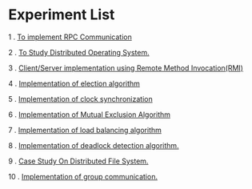 # Experiment List

1 . [To implement RPC Communication](https://github.com/HarshOza36/SEM_8/tree/main/DC/exp1)

2 . [To Study Distributed Operating System.](https://github.com/HarshOza36/SEM_8/blob/main/DC/exp2/exp2DC.pdf)

3 . [Client/Server implementation using Remote Method Invocation(RMI)](https://github.com/HarshOza36/SEM_8/tree/main/DC/exp3)

4 . [Implementation of election algorithm](https://github.com/HarshOza36/SEM_8/blob/main/DC/exp4/exp4_ring.py)

5 . [Implementation of clock synchronization](https://github.com/HarshOza36/SEM_8/blob/main/DC/exp5/exp5_berkeley_algo.py)

6 . [Implementation of Mutual Exclusion Algorithm](https://github.com/HarshOza36/SEM_8/blob/main/DC/exp6/exp6_ricart_agrawala_algo.py)

7 . [Implementation of load balancing algorithm](https://github.com/HarshOza36/SEM_8/blob/main/DC/exp7/exp7_load_balancing.py)

8 . [Implementation of deadlock detection algorithm.](https://github.com/HarshOza36/SEM_8/blob/main/DC/exp8/exp8_chandy_misra_haas_algo.py)

9 . [Case Study On Distributed File System.](https://github.com/HarshOza36/SEM_8/blob/main/DC/exp9/exp9DC.pdf)

10 . [Implementation of group communication.](https://github.com/HarshOza36/SEM_8/tree/main/DC/exp10)
